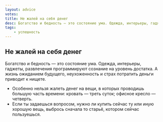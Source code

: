 ```yaml
---
layout: advice
votes:
title: Не жалей на себя денег
desc: Богатство и бедность — это состояние ума. Одежда, интерьеры, гаджеты, развлечения программируют сознание на уровень достатка.
tags:
    - успешность
---
```


## Не жалей на себя денег

Богатство и бедность — это состояние ума. Одежда, интерьеры, гаджеты, развлечения программируют сознание на уровень достатка. А жизнь ожиданием будущего, неухоженность и страх потратить деньги приводит к нищете.

- Особенно нельзя жалеть денег на вещи, в которых проводишь большую часть времени: кровать — треть суток; офисное кресло — четверть.
- Если ты задаешься вопросом, нужно ли купить сейчас ту или иную хорошую вещь, выбрось сначала то старьё, котором сейчас пользуешься.
